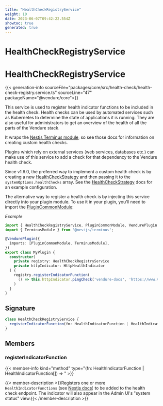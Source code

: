 ```yaml
---
title: "HealthCheckRegistryService"
weight: 10
date: 2023-06-07T09:42:22.554Z
showtoc: true
generated: true
---
```

<!-- This file was generated from the Vendure source. Do not modify. Instead, re-run the "docs:build" script -->

# HealthCheckRegistryService
<div class="symbol">


# HealthCheckRegistryService

{{< generation-info sourceFile="packages/core/src/health-check/health-check-registry.service.ts" sourceLine="47" packageName="@vendure/core">}}

This service is used to register health indicator functions to be included in the
health check. Health checks can be used by automated services such as Kubernetes
to determine the state of applications it is running. They are also useful for
administrators to get an overview of the health of all the parts of the
Vendure stack.

It wraps the [Nestjs Terminus module](https://docs.nestjs.com/recipes/terminus),
so see those docs for information on creating custom health checks.

Plugins which rely on external services (web services, databases etc.) can make use of this
service to add a check for that dependency to the Vendure health check.


Since v1.6.0, the preferred way to implement a custom health check is by creating a new
<a href='/typescript-api/health-check/health-check-strategy#healthcheckstrategy'>HealthCheckStrategy</a> and then passing it to the `systemOptions.healthChecks` array.
See the <a href='/typescript-api/health-check/health-check-strategy#healthcheckstrategy'>HealthCheckStrategy</a> docs for an example configuration.

The alternative way to register a health check is by injecting this service directly into your
plugin module. To use it in your plugin, you'll need to import the <a href='/typescript-api/plugin/plugin-common-module#plugincommonmodule'>PluginCommonModule</a>:

*Example*

```TypeScript
import { HealthCheckRegistryService, PluginCommonModule, VendurePlugin } from '@vendure/core';
import { TerminusModule } from '@nestjs/terminus';

@VendurePlugin({
  imports: [PluginCommonModule, TerminusModule],
})
export class MyPlugin {
  constructor(
    private registry: HealthCheckRegistryService
    private httpIndicator: HttpHealthIndicator
  ) {
    registry.registerIndicatorFunction(
      () => this.httpIndicator.pingCheck('vendure-docs', 'https://www.vendure.io/docs/'),
    )
  }
}
```

## Signature

```TypeScript
class HealthCheckRegistryService {
  registerIndicatorFunction(fn: HealthIndicatorFunction | HealthIndicatorFunction[]) => ;
}
```
## Members

### registerIndicatorFunction

{{< member-info kind="method" type="(fn: HealthIndicatorFunction | HealthIndicatorFunction[]) => "  >}}

{{< member-description >}}Registers one or more `HealthIndicatorFunctions` (see [Nestjs docs](https://docs.nestjs.com/recipes/terminus#setting-up-a-healthcheck))
to be added to the health check endpoint.
The indicator will also appear in the Admin UI's "system status" view.{{< /member-description >}}


</div>
